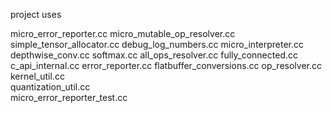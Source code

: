 project uses 

micro_error_reporter.cc
micro_mutable_op_resolver.cc
simple_tensor_allocator.cc
debug_log_numbers.cc
micro_interpreter.cc
depthwise_conv.cc 
softmax.cc
all_ops_resolver.cc
fully_connected.cc
c_api_internal.cc
error_reporter.cc
flatbuffer_conversions.cc
op_resolver.cc
kernel_util.cc					
quantization_util.cc			
micro_error_reporter_test.cc	
